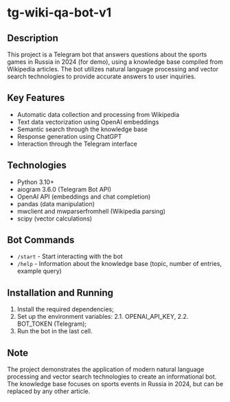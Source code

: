 # tg-wiki-qa-bot-v1

## Description
This project is a Telegram bot that answers questions about the sports games in Russia in 2024 (for demo), using a knowledge base compiled from Wikipedia articles. The bot utilizes natural language processing and vector search technologies to provide accurate answers to user inquiries.

## Key Features
- Automatic data collection and processing from Wikipedia
- Text data vectorization using OpenAI embeddings
- Semantic search through the knowledge base
- Response generation using ChatGPT
- Interaction through the Telegram interface

## Technologies
- Python 3.10+
- aiogram 3.6.0 (Telegram Bot API)
- OpenAI API (embeddings and chat completion)
- pandas (data manipulation)
- mwclient and mwparserfromhell (Wikipedia parsing)
- scipy (vector calculations)

## Bot Commands
- `/start` - Start interacting with the bot
- `/help` - Information about the knowledge base (topic, number of entries, example query)

## Installation and Running
1. Install the required dependencies;
2. Set up the environment variables:
2.1. OPENAI_API_KEY,
2.2. BOT_TOKEN (Telegram);
3. Run the bot in the last cell.

## Note
The project demonstrates the application of modern natural language processing and vector search technologies to create an informational bot. The knowledge base focuses on sports events in Russia in 2024, but can be replaced by any other article.
